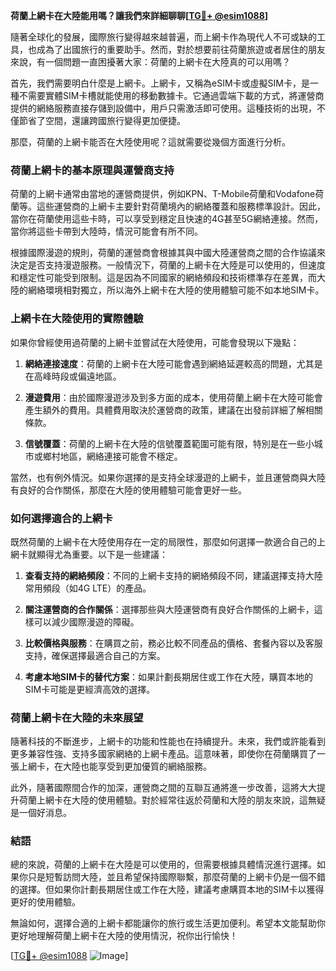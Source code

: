 **荷蘭上網卡在大陸能用嗎？讓我們來詳細聊聊[[TG💪+ @esim1088](https://t.me/s/esim1088)]**

隨著全球化的發展，國際旅行變得越來越普遍，而上網卡作為現代人不可或缺的工具，也成為了出國旅行的重要助手。然而，對於想要前往荷蘭旅遊或者居住的朋友來說，有一個問題一直困擾著大家：荷蘭的上網卡在大陸真的可以用嗎？

首先，我們需要明白什麼是上網卡。上網卡，又稱為eSIM卡或虛擬SIM卡，是一種不需要實體SIM卡槽就能使用的移動數據卡。它通過雲端下載的方式，將運營商提供的網絡服務直接存儲到設備中，用戶只需激活即可使用。這種技術的出現，不僅節省了空間，還讓跨國旅行變得更加便捷。

那麼，荷蘭的上網卡能否在大陸使用呢？這就需要從幾個方面進行分析。

### **荷蘭上網卡的基本原理與運營商支持**

荷蘭的上網卡通常由當地的運營商提供，例如KPN、T-Mobile荷蘭和Vodafone荷蘭等。這些運營商的上網卡主要針對荷蘭境內的網絡覆蓋和服務標準設計。因此，當你在荷蘭使用這些卡時，可以享受到穩定且快速的4G甚至5G網絡連接。然而，當你將這些卡帶到大陸時，情況可能會有所不同。

根據國際漫遊的規則，荷蘭的運營商會根據其與中國大陸運營商之間的合作協議來決定是否支持漫遊服務。一般情況下，荷蘭的上網卡在大陸是可以使用的，但速度和穩定性可能受到限制。這是因為不同國家的網絡頻段和技術標準存在差異，而大陸的網絡環境相對獨立，所以海外上網卡在大陸的使用體驗可能不如本地SIM卡。

### **上網卡在大陸使用的實際體驗**

如果你曾經使用過荷蘭的上網卡並嘗試在大陸使用，可能會發現以下幾點：

1. **網絡連接速度**：荷蘭的上網卡在大陸可能會遇到網絡延遲較高的問題，尤其是在高峰時段或偏遠地區。
   
2. **漫遊費用**：由於國際漫遊涉及到多方面的成本，使用荷蘭上網卡在大陸可能會產生額外的費用。具體費用取決於運營商的政策，建議在出發前詳細了解相關條款。

3. **信號覆蓋**：荷蘭的上網卡在大陸的信號覆蓋範圍可能有限，特別是在一些小城市或鄉村地區，網絡連接可能會不穩定。

當然，也有例外情況。如果你選擇的是支持全球漫遊的上網卡，並且運營商與大陸有良好的合作關係，那麼在大陸的使用體驗可能會更好一些。

### **如何選擇適合的上網卡**

既然荷蘭的上網卡在大陸使用存在一定的局限性，那麼如何選擇一款適合自己的上網卡就顯得尤為重要。以下是一些建議：

1. **查看支持的網絡頻段**：不同的上網卡支持的網絡頻段不同，建議選擇支持大陸常用頻段（如4G LTE）的產品。

2. **關注運營商的合作關係**：選擇那些與大陸運營商有良好合作關係的上網卡，這樣可以減少國際漫遊的障礙。

3. **比較價格與服務**：在購買之前，務必比較不同產品的價格、套餐內容以及客服支持，確保選擇最適合自己的方案。

4. **考慮本地SIM卡的替代方案**：如果計劃長期居住或工作在大陸，購買本地的SIM卡可能是更經濟高效的選擇。

### **荷蘭上網卡在大陸的未來展望**

隨著科技的不斷進步，上網卡的功能和性能也在持續提升。未來，我們或許能看到更多兼容性強、支持多國家網絡的上網卡產品。這意味著，即使你在荷蘭購買了一張上網卡，在大陸也能享受到更加優質的網絡服務。

此外，隨著國際間合作的加深，運營商之間的互聯互通將進一步改善，這將大大提升荷蘭上網卡在大陸的使用體驗。對於經常往返於荷蘭和大陸的朋友來說，這無疑是一個好消息。

### **結語**

總的來說，荷蘭的上網卡在大陸是可以使用的，但需要根據具體情況進行選擇。如果你只是短暫訪問大陸，並且希望保持國際聯繫，那麼荷蘭的上網卡仍是一個不錯的選擇。但如果你計劃長期居住或工作在大陸，建議考慮購買本地的SIM卡以獲得更好的使用體驗。

無論如何，選擇合適的上網卡都能讓你的旅行或生活更加便利。希望本文能幫助你更好地理解荷蘭上網卡在大陸的使用情況，祝你出行愉快！

[[TG💪+ @esim1088](https://t.me/s/esim1088) ![Image](https://i.postimg.cc/4NQfJmqS/Snipaste-2025-05-13-00-14-12.png)]